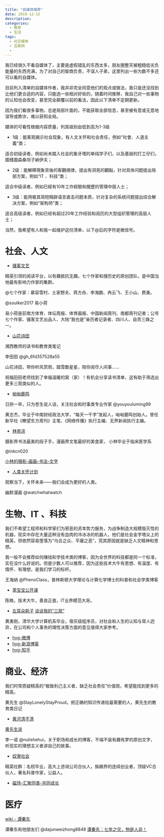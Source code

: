 ```yaml
---
title: "自媒体推荐"
date: 2019-12-15
description:
categories:
  - 教育
  - 生活
tags:
  - 社交媒体
  - 互联网
  - 
---
```



我已经很久不看自媒体了，主要是虚假错乱的东西太多，朋友圈整天被粗糙低劣负能量的东西充满，为了对自己的智商负责，不误人子弟，这里列出一些为数不多还可以看的自媒体。

目前列入清单的自媒体作者，我并非完全同意他们的观点或做法，我只是还没找到比他们更合适的内容，只能选一些相对好些的，随着时间推移，我自己对一些事物的认知也会改变，甚至完全颠覆以前的看法，因此以下清单不定期更新。

因为我们看很多事物，总是局部片面的，不能获取全部信息，甚至被有意或无意地误导或欺诈，难以获知全局。

媒体的可看性根据内容质量，列其级别由低到高为1-3级

- 1级：能客观揭示社会现象，有人文关怀和社会责任，例如“社會、人道主義”类；

适合初级读者，例如尚未踏入社会的象牙塔的单纯学子们，以及基层的打工仔们，圖樣圖森桑坦子納伊夫；

- 2级：能解釋現象背後的客觀規律，提出有洞見的觀點，针对具体问题提出局部方案，例如“IT 、科技“类；

适合中级读者，例如已經有10年工作經驗和閱歷的管理中层人士；

- 3级：能用极其简短精辟语言直击问题本质，针对复杂的系统问题提出综合解决方案，例如“架构师”类；

适合高级读者，例如已经有超过20年工作经验和阅历的大型组织管理的高层人士；

当然，我希望有人和我一起维护这份清单，以下@后的字符是微信号。

# 社会、人文

- [骚客文艺](https://mp.weixin.qq.com/s/KzuMXbkO2RxR6ycM9rxtkQ)

精英引领的阅读平台，以有趣抵抗无趣。七个作家和搜历史的原创团队，是中国当地最有影响力作家的集群。

@七个作家：慕容雪村、土家野夫、蒋方舟、李海鹏、冉云飞、王小山、费勇。

@soulker2017 易小荷

易小荷是前南方体育、体坛周报、体育画报、中国新闻周刊、南都周刊记者；公号七个作家、骚客文艺出品人、大陆“我也是”亲历者记录者、四川人、自贡三姝之一。

- [山花诗田](https://mp.weixin.qq.com/s/n0kKa_fUZnXHVmbWIaLUpg)

湘西教师的读书和教育类笔记

李田田 @gh_6fd357528a55

山花诗田，带你听风赏雨，踏雪数星星，陪你阅尽人间事......

祝福田田老师找到了幸福温暖的窝（家）！有机会分享读书清单，这有助于筛选出更多三观类似的人。


- [呦呦鹿鸣](https://mp.weixin.qq.com/s/lVuiBXwu7HCHznkiBB-wlA)

日拱一卒，只为苍生说人话，关注社会和时事类专业作家
@youyouluming99

黄志杰，毕业于中南财经政法大学，“每天一千字”发起人，呦呦鹿鸣创始人。曾任新华社《瞭望东方周刊》主笔、《网络传播》执行主编、无界新闻执行主编。


- [林帝浣](http://art.sysu.edu.cn/teacher/91)

摄影界书法最美的段子手，漫画界文笔最好的美食家， 小林毕业于临床医学系

@inkcn020

[小林的摄影-画画-书法-文字](https://mp.weixin.qq.com/s/6AaV5VmD1qmawZoaD6-YAQ)

- [人类关怀计划](https://mp.weixin.qq.com/s/cbKtFAccawUJOR_bCy1rww)

观察当下，关怀未来——我们会成为更好的人类。

幽默漫画 @watchwhatwatch



# 生物、IT 、科技

我们不希望工程师和科学家们为邪恶的资本势力服务，为战争制造大规模毁灭性的机器，现实中存在大量这种没有血肉的冷冰冰的机器人，他们是社会金字塔尖上的精英，但依然容易堕落为“乌合之众、平庸之恶”，究其原因就是缺乏人文精神和思想。

我一般不会推荐如何赚钱和学技术类的博客，因为全世界的科技都是同一个标准，实在没什么好说的。但是少数人可以推荐，因为这些技术大牛有思想、有温度、有情怀、有理想，是我们学习的标杆。

王海纳 @PhenoClass，普林斯顿大学理论与计算化学博士的科普和社会学类博客
- [苯宝宝公开课](https://mp.weixin.qq.com/s/T1QZrg-TZB1J-R0caKxfZg)

陈皓，技术大牛，善良正直，IT业界模范大哥。
- [左耳朵耗子](https://coolshell.cn/haoel)
[谈谈我的“三观”](https://coolshell.cn/articles/19085.html)

黄勇刚，清华大学计算机系毕业，骨灰级程序员，对社会和人生的认知与常人迥异，在公司和个人事务的理性决策方面的意见值得大家参考。
- [hyg-微博](https://weibo.com/u/1494926084)
- [hyg-新浪博客](http://blog.sina.com.cn/mars22)
- [hyg-知乎](https://www.zhihu.com/people/huang-yong-gang)



# 商业、经济

我们时常质疑精英的“极致利己主义者、缺乏社会责任”价值观，希望能找到更多的精英。


黄先生 @StayLonelyStayProud，把正确的知识传递给最需要的人，黄先生的教育类日记

- [黄河清不清](https://mp.weixin.qq.com/s/bygs2JC3d3YnMFgxRMRBWw)

[黄先生说](https://podcasts.apple.com/us/podcast/%E9%BB%84%E5%85%88%E7%94%9F%E8%AF%B4/id1560816534)


李一诺 @nulishehui，关于职场和成长的博客，不端不装有趣有梦的原创文字，听现实的理想主义者讲自己的故事。
- [奴隶社会](https://mp.weixin.qq.com/s/SzxxamVZs-hGXKKE-fNoNg)

精英社群：名校毕业，高大上咨询公司合伙人，挨踢界的连续创业者，顶级VC合伙人，著名科普作家，公益人。

- [磁场-汇聚同类-共同成长](https://apps.apple.com/us/app/%E7%A3%81%E5%9C%BA-%E6%B1%87%E8%81%9A%E5%90%8C%E7%B1%BB-%E5%85%B1%E5%90%8C%E6%88%90%E9%95%BF/id946845043)


# 医疗
[wiki - 谭秦东](https://zh.wikipedia.org/wiki/%E8%B0%AD%E7%A7%A6%E4%B8%9C%E4%BA%8B%E4%BB%B6)

谭秦东和他朋友们 @dajunweizhong8848 
[谭秦东：七年之灾，物是人非！](https://mp.weixin.qq.com/s/jyWfP3iO1TZTDHwSp9GuHQ)